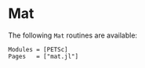 # Mat

The following `Mat` routines are available:

```@autodocs
Modules = [PETSc]
Pages   = ["mat.jl"]
```
